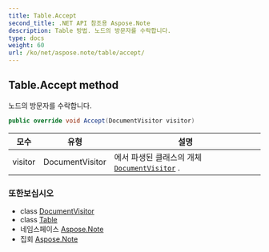 ```yaml
---
title: Table.Accept
second_title: .NET API 참조용 Aspose.Note
description: Table 방법. 노드의 방문자를 수락합니다.
type: docs
weight: 60
url: /ko/net/aspose.note/table/accept/
---
```

## Table.Accept method

노드의 방문자를 수락합니다.

```csharp
public override void Accept(DocumentVisitor visitor)
```

| 모수 | 유형 | 설명 |
| --- | --- | --- |
| visitor | DocumentVisitor | 에서 파생된 클래스의 개체[`DocumentVisitor`](../../documentvisitor/) . |

### 또한보십시오

* class [DocumentVisitor](../../documentvisitor/)
* class [Table](../)
* 네임스페이스 [Aspose.Note](../../table/)
* 집회 [Aspose.Note](../../../)


